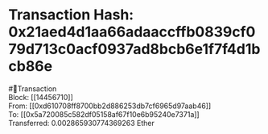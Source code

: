 
Transaction Hash: 0x21aed4d1aa66adaaccffb0839cf079d713c0acf0937ad8bcb6e1f7f4d1bcb86e
====================================================================================
  
#💸Transaction  
Block: [[14456710]]  
From: [[0xd610708ff8700bb2d886253db7cf6965d97aab46]]  
To: [[0x5a720085c582df05158af67f10e6b95240e7371a]]  
Transferred: 0.002865930774369263 Ether